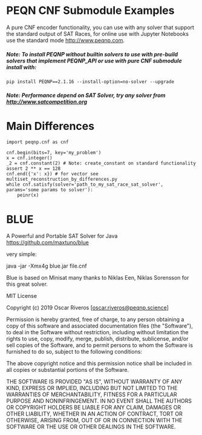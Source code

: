 # PEQN CNF Submodule Examples

A pure CNF encoder functionality, you can use with any solver that support the standard output of SAT Races, for online use with Jupyter Notebooks use the standard mode http://www.peqnp.com.


##### Note: To install PEQNP without builtin solvers to use with pre-build solvers that implement PEQNP_API or use with pure CNF submodule install with:
    
    pip install PEQNP==2.1.16 --install-option=no-solver --upgrade 
     
##### Note: Performance depend on SAT Solver, try any solver from http://www.satcompetition.org  

# Main Differences

    import peqnp.cnf as cnf
    
    cnf.begin(bits=7, key='my_problem')
    x = cnf.integer()
    _2 = cnf.constant(2) # Note: create_constant on standard functionality
    assert 2 ** x == 128
    cnf.end({'x': x}) # for vector see multiset_reconstruction_by_differences.py
    while cnf.satisfy(solver='path_to_my_sat_race_sat_solver', params='some params to solver'):
        peinr(x) 

# BLUE
 A Powerful and Portable SAT Solver for Java https://github.com/maxtuno/blue
 
 very simple:
 
 java -jar -Xmx4g blue.jar file.cnf
 
Blue is based on Minisat many thanks to Niklas Een, Niklas Sorensson for this great solver.

MIT License

Copyright (c) 2019 Oscar Riveros [oscar.riveros@peqnp.science]

Permission is hereby granted, free of charge, to any person obtaining a copy
of this software and associated documentation files (the "Software"), to deal
in the Software without restriction, including without limitation the rights
to use, copy, modify, merge, publish, distribute, sublicense, and/or sell
copies of the Software, and to permit persons to whom the Software is
furnished to do so, subject to the following conditions:

The above copyright notice and this permission notice shall be included in all
copies or substantial portions of the Software.

THE SOFTWARE IS PROVIDED "AS IS", WITHOUT WARRANTY OF ANY KIND, EXPRESS OR
IMPLIED, INCLUDING BUT NOT LIMITED TO THE WARRANTIES OF MERCHANTABILITY,
FITNESS FOR A PARTICULAR PURPOSE AND NONINFRINGEMENT. IN NO EVENT SHALL THE
AUTHORS OR COPYRIGHT HOLDERS BE LIABLE FOR ANY CLAIM, DAMAGES OR OTHER
LIABILITY, WHETHER IN AN ACTION OF CONTRACT, TORT OR OTHERWISE, ARISING FROM,
OUT OF OR IN CONNECTION WITH THE SOFTWARE OR THE USE OR OTHER DEALINGS IN THE
SOFTWARE.
